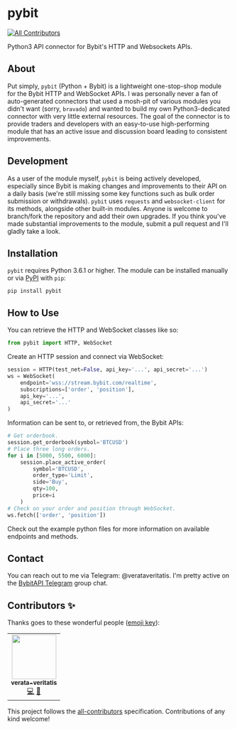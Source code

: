# pybit
<!-- ALL-CONTRIBUTORS-BADGE:START - Do not remove or modify this section -->
[![All Contributors](https://img.shields.io/badge/all_contributors-1-orange.svg?style=flat-square)](#contributors-)
<!-- ALL-CONTRIBUTORS-BADGE:END -->
Python3 API connector for Bybit's HTTP and Websockets APIs.

## About
Put simply, `pybit` (Python + Bybit) is a lightweight one-stop-shop module for the Bybit HTTP and WebSocket APIs. I was personally never a fan of auto-generated connectors that used a mosh-pit of various modules you didn't want (sorry, `bravado`) and wanted to build my own Python3-dedicated connector with very little external resources. The goal of the connector is to provide traders and developers with an easy-to-use high-performing module that has an active issue and discussion board leading to consistent improvements.

## Development
As a user of the module myself, `pybit` is being actively developed, especially since Bybit is making changes and improvements to their API on a daily basis (we're still missing some key functions such as bulk order submission or withdrawals). `pybit` uses `requests` and `websocket-client` for its methods, alongside other built-in modules. Anyone is welcome to branch/fork the repository and add their own upgrades. If you think you've made substantial improvements to the module, submit a pull request and I'll gladly take a look.

## Installation
`pybit` requires Python 3.6.1 or higher. The module can be installed manually or via [PyPI](https://pypi.org/project/pybit/) with `pip`:
```
pip install pybit
```

## How to Use
You can retrieve the HTTP and WebSocket classes like so:
```python
from pybit import HTTP, WebSocket
```
Create an HTTP session and connect via WebSocket:
```python
session = HTTP(test_net=False, api_key='...', api_secret='...')
ws = WebSocket(
    endpoint='wss://stream.bybit.com/realtime', 
    subscriptions=['order', 'position'], 
    api_key='...', 
    api_secret='...'
)
```
Information can be sent to, or retrieved from, the Bybit APIs:
```python
# Get orderbook.
session.get_orderbook(symbol='BTCUSD')
# Place three long orders.
for i in [5000, 5500, 6000]:
    session.place_active_order(
        symbol='BTCUSD', 
        order_type='Limit', 
        side='Buy', 
        qty=100, 
        price=i
    )
# Check on your order and position through WebSocket.
ws.fetch(['order', 'position'])
```
Check out the example python files for more information on available
endpoints and methods.

## Contact
You can reach out to me via Telegram: @verataveritatis. I'm pretty active on the [BybitAPI Telegram](https://t.me/Bybitapi) group chat.
## Contributors ✨

Thanks goes to these wonderful people ([emoji key](https://allcontributors.org/docs/en/emoji-key)):

<!-- ALL-CONTRIBUTORS-LIST:START - Do not remove or modify this section -->
<!-- prettier-ignore-start -->
<!-- markdownlint-disable -->
<table>
  <tr>
    <td align="center"><a href="https://github.com/verata-veritatis"><img src="https://avatars0.githubusercontent.com/u/9677388?v=4" width="100px;" alt=""/><br /><sub><b>verata-veritatis</b></sub></a><br /><a href="https://github.com/verata-veritatis/pybit/commits?author=verata-veritatis" title="Code">💻</a> <a href="https://github.com/verata-veritatis/pybit/commits?author=verata-veritatis" title="Documentation">📖</a></td>
  </tr>
</table>

<!-- markdownlint-enable -->
<!-- prettier-ignore-end -->
<!-- ALL-CONTRIBUTORS-LIST:END -->

This project follows the [all-contributors](https://github.com/all-contributors/all-contributors) specification. Contributions of any kind welcome!